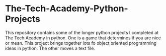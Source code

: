 # The-Tech-Academy-Python-Projects
This repository contains some of the longer python projects I completed at The Tech Academy in python. One is a game that determines if you are nice or mean. This project brings together lots fo object oriented programming ideas in python. The other moves a text file.
